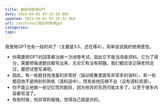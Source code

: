 ```yaml
---
title: 我如何使用GPT
date: 2023-04-01 07:15:24.805
updated: 2023-04-01 07:15:32.864
url: /archives/我如何使用gpt
categories: 
tags: 
---
```


我使用GPT也有一段时间了（主要是3.5，还在等4），简单说说我的使用感觉。

- 你需要把GPT的回答都当做一次闭卷考试，因此它不能当场查资料。它为了得分，需要把每道题目都写出来，无论它有没有把握。我们都应该记得老师说过，要把试卷写满吧。
- 因此，有一些题目他准备的非常好（指训练集里面有非常多的语料），有一些题目他不是特别的熟练（语料适中），而有些他压根不会（没有语料资源）。
- 你不能让他做一些记忆性的题目，因为他背的东西可能太多了，以至于很多内容都背混了。
- 有些时候，他非常的倔强，觉得自己就是对的。


